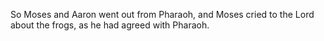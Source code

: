 So Moses and Aaron went out from Pharaoh, and Moses cried to the Lord about the frogs, as he had agreed with Pharaoh.
